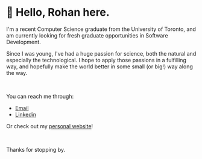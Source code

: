 # 👋 Hello, Rohan here.

I'm a recent Computer Science graduate from the University of Toronto, and am currently looking for fresh graduate opportunities in Software Development.

Since I was young, I've had a huge passion for science, both the natural and especially the technological. I hope to apply those passions in a fulfilling way, and hopefully make the world better in some small (or big!) way along the way.

<br>


You can reach me through:
- [Email](rohansahgal@hotmail.com)
- [Linkedin](https://www.linkedin.com/in/rohan-sahgal/)

Or check out my [personal website](https://rohan-sahgal.github.io)!

<br>

Thanks for stopping by.

<!---
rohan-sahgal/rohan-sahgal is a ✨ special ✨ repository because its `README.md` (this file) appears on your GitHub profile.
You can click the Preview link to take a look at your changes.
--->
